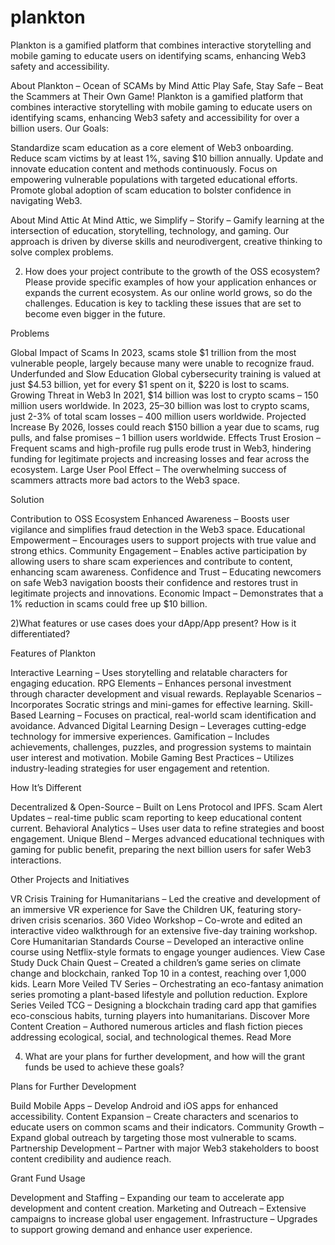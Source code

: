 # plankton
Plankton is a gamified platform that combines interactive storytelling and mobile gaming to educate users on identifying scams, enhancing Web3 safety and accessibility.

About
Plankton – Ocean of SCAMs by Mind Attic
Play Safe, Stay Safe – Beat the Scammers at Their Own Game! Plankton is a gamified platform that combines interactive storytelling with mobile gaming to educate users on identifying scams, enhancing Web3 safety and accessibility for over a billion users.
Our Goals:

Standardize scam education as a core element of Web3 onboarding.
Reduce scam victims by at least 1%, saving $10 billion annually.
Update and innovate education content and methods continuously.
Focus on empowering vulnerable populations with targeted educational efforts.
Promote global adoption of scam education to bolster confidence in navigating Web3.

About Mind Attic
At Mind Attic, we Simplify – Storify – Gamify learning at the intersection of education, storytelling, technology, and gaming. Our approach is driven by diverse skills and neurodivergent, creative thinking to solve complex problems.

2) How does your project contribute to the growth of the OSS ecosystem? Please provide specific examples of how your application enhances or expands the current ecosystem.
As our online world grows, so do the challenges. Education is key to tackling these issues that are set to become even bigger in the future.

Problems

Global Impact of Scams
In 2023, scams stole $1 trillion from the most vulnerable people, largely because many were unable to recognize fraud.
Underfunded and Slow Education 
Global cybersecurity training is valued at just $4.53 billion, yet for every $1 spent on it, $220 is lost to scams.
Growing Threat in Web3
In 2021, $14 billion was lost to crypto scams – 150 million users worldwide.
In 2023, $25–$30 billion was lost to crypto scams, just 2-3% of total scam losses – 400 million users worldwide.
Projected Increase
By 2026, losses could reach $150 billion a year due to scams, rug pulls, and false promises – 1 billion users worldwide.
Effects
Trust Erosion – Frequent scams and high-profile rug pulls erode trust in Web3, hindering funding for legitimate projects and increasing losses and fear across the ecosystem.
Large User Pool Effect – The overwhelming success of scammers attracts more bad actors to the Web3 space.

Solution

Contribution to OSS Ecosystem
Enhanced Awareness – Boosts user vigilance and simplifies fraud detection in the Web3 space.
Educational Empowerment – Encourages users to support projects with true value and strong ethics.
Community Engagement – Enables active participation by allowing users to share scam experiences and contribute to content, enhancing scam awareness.
Confidence and Trust – Educating newcomers on safe Web3 navigation boosts their confidence and restores trust in legitimate projects and innovations.
Economic Impact – Demonstrates that a 1% reduction in scams could free up $10 billion.

2)What features or use cases does your dApp/App present? How is it differentiated?

Features of Plankton

Interactive Learning – Uses storytelling and relatable characters for engaging education.
RPG Elements – Enhances personal investment through character development and visual rewards.
Replayable Scenarios – Incorporates Socratic strings and mini-games for effective learning.
Skill-Based Learning – Focuses on practical, real-world scam identification and avoidance.
Advanced Digital Learning Design – Leverages cutting-edge technology for immersive experiences.
Gamification – Includes achievements, challenges, puzzles, and progression systems to maintain user interest and motivation.
Mobile Gaming Best Practices – Utilizes industry-leading strategies for user engagement and retention.

How It’s Different

Decentralized & Open-Source – Built on Lens Protocol and IPFS.
Scam Alert Updates – real-time public scam reporting to keep educational content current.
Behavioral Analytics – Uses user data to refine strategies and boost engagement.
Unique Blend – Merges advanced educational techniques with gaming for public benefit, preparing the next billion users for safer Web3 interactions.

Other Projects and Initiatives

VR Crisis Training for Humanitarians – Led the creative and development of an immersive VR experience for Save the Children UK, featuring story-driven crisis scenarios.
360 Video Workshop – Co-wrote and edited an interactive video walkthrough for an extensive five-day training workshop.
Core Humanitarian Standards Course – Developed an interactive online course using Netflix-style formats to engage younger audiences. View Case Study
Duck Chain Quest – Created a children’s game series on climate change and blockchain, ranked Top 10 in a contest, reaching over 1,000 kids. Learn More
Veiled TV Series – Orchestrating an eco-fantasy animation series promoting a plant-based lifestyle and pollution reduction. Explore Series
Veiled TCG – Designing a blockchain trading card app that gamifies eco-conscious habits, turning players into humanitarians. Discover More
Content Creation – Authored numerous articles and flash fiction pieces addressing ecological, social, and technological themes. Read More

4) What are your plans for further development, and how will the grant funds be used to achieve these goals?

Plans for Further Development

Build Mobile Apps – Develop Android and iOS apps for enhanced accessibility.
Content Expansion – Create characters and scenarios to educate users on common scams and their indicators.
Community Growth – Expand global outreach by targeting those most vulnerable to scams.
Partnership Development – Partner with major Web3 stakeholders to boost content credibility and audience reach.

Grant Fund Usage

Development and Staffing – Expanding our team to accelerate app development and content creation.
Marketing and Outreach – Extensive campaigns to increase global user engagement.
Infrastructure – Upgrades to support growing demand and enhance user experience.
